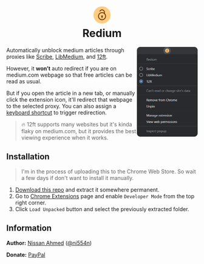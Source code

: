 <h1 align="center"><img src="assets/icon48.png"/><br/>Redium</h1>

<img src="docs/menu.png" align="right" width="160px"/>

Automatically unblock medium articles through proxies like [Scribe](https://scribe.rip), [LibMedium](https://libmedium.batsense.net), and [12ft](https://12ft.io).

However, it **won’t** auto redirect if you are on medium.com webpage so that free articles can be read as usual.

But if you open the article in a new tab, or manually click the extension icon, it'll redirect that webpage to the selected proxy. You can also assign a [keyboard shortcut](chrome://extensions/shortcuts) to trigger redirection.

> 🔥 12ft supports many websites but it's kinda flaky on medium.com, but it provides the best viewing experience when it works.

## Installation

> I'm in the process of uploading this to the Chrome Web Store. So wait a few days if don't want to install it manually.

1. [Download this repo](https://github.com/ni554n/redium/archive/master.zip) and extract it somewhere permanent.
2. Go to [Chrome Extensions](chrome://extensions/) page and enable `Developer Mode` from the top right corner.
3. Click `Load Unpacked` button and select the previously extracted folder.

## Information

**Author:** [Nissan Ahmed](https://ni554n.github.io) ([@ni554n](https://twitter.com/ni554n))

**Donate:** [PayPal](https://paypal.me/ni554n)
